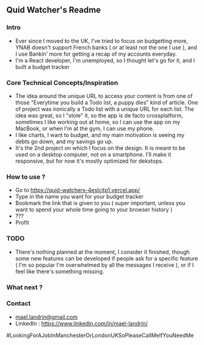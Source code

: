 ## Quid Watcher's Readme


### Intro

- Ever since I moved to the UK, I've tried to focus on budgetting more, YNAB doesn't support French banks ( or at least not the one I use ), and I use Bankin' more for getting a recap of my accounts everyday.
- I'm a React developer, I'm unemployed, so I thought let's go for it, and I built a budget tracker

### Core Technical Concepts/Inspiration

- The idea around the unique URL to access your content is from one of those "Everytime you build a Todo list, a puppy dies" kind of article. One of project was ironically a Todo list with a unique URL for each list. The idea was great, so I "stole" it, so the app is de facto crossplatform, sometimes I like working out at home, so I can use the app on my MacBook, or when I'm at the gym, I can use my phone. 
- I like charts, I want to budget, and my main motivation is seeing my debts go down, and my savings go up.
- It's the 2nd project on which I focus on the design. It is meant to be used on a desktop computer, not on a smartphone. I'll make it responsive, but for now it's mostly optimized for dekstops.

### How to use ?

- Go to https://quid-watchers-4eslcitp1.vercel.app/
- Type in the name you want for your budget tracker
- Bookmark the link that is given to you ( super important, unless you want to spend your whole time going to your browser history )
- ???
- Profit

### TODO

- There's nothing planned at the moment, I consider it finished, though some new features can be developed if people ask for a specific feature ( I'm so popular I'm overwhelmed by all the messages I receive ), or if I feel like there's something missing. 

### What next ?


### Contact

- mael.landrin@gmail.com
- LinkedIn : https://www.linkedin.com/in/mael-landrin/

#LookingForAJobInManchesterOrLondonUKSoPleaseCallMeIfYouNeedMe
